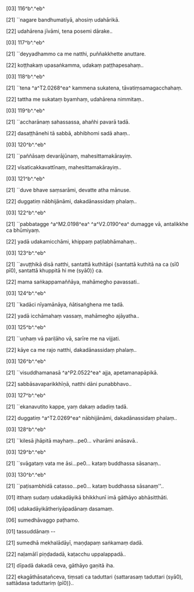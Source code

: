 [03] 116^b^.^eb^

[21] ``nagare bandhumatiyā, ahosiṃ udahārikā.

[22] udahārena jīvāmi, tena posemi dārake..

[03] 117^b^.^eb^

[21] ``deyyadhammo ca me natthi, puññakkhette anuttare.

[22] koṭṭhakaṃ upasaṅkamma, udakaṃ paṭṭhapesahaṃ..

[03] 118^b^.^eb^

[21] ``tena ^a^T2.0268^ea^ kammena sukatena, tāvatiṃsamagacchahaṃ.

[22] tattha me sukataṃ byamhaṃ, udahārena nimmitaṃ..

[03] 119^b^.^eb^

[21] ``accharānaṃ sahassassa, ahañhi pavarā tadā.

[22] dasaṭṭhānehi tā sabbā, abhibhomi sadā ahaṃ..

[03] 120^b^.^eb^

[21] ``paññāsaṃ devarājūnaṃ, mahesittamakārayiṃ.

[22] vīsaticakkavattīnaṃ, mahesittamakārayiṃ..

[03] 121^b^.^eb^

[21] ``duve bhave saṃsarāmi, devatte atha mānuse.

[22] duggatiṃ nābhijānāmi, dakadānassidaṃ phalaṃ..

[03] 122^b^.^eb^

[21] ``pabbatagge ^a^M2.0198^ea^ ^a^V2.0190^ea^ dumagge vā, antalikkhe ca bhūmiyaṃ.

[22] yadā udakamicchāmi, khippaṃ paṭilabhāmahaṃ..

[03] 123^b^.^eb^

[21] ``avuṭṭhikā disā natthi, santattā kuthitāpi {santattā kuthitā na  ca (sī0 pī0), santattā khuppitā hi me (syā0)} ca.

[22] mama saṅkappamaññāya, mahāmegho pavassati..

[03] 124^b^.^eb^

[21] ``kadāci nīyamānāya, ñātisaṅghena me tadā.

[22] yadā icchāmahaṃ vassaṃ, mahāmegho ajāyatha..

[03] 125^b^.^eb^

[21] ``uṇhaṃ vā pariḷāho vā, sarīre me na vijjati.

[22] kāye ca me rajo natthi, dakadānassidaṃ phalaṃ..

[03] 126^b^.^eb^

[21] ``visuddhamanasā ^a^P2.0522^ea^ ajja,  apetamanapāpikā.

[22] sabbāsavaparikkhīṇā, natthi dāni punabbhavo..

[03] 127^b^.^eb^

[21] ``ekanavutito kappe, yaṃ dakaṃ adadiṃ tadā.

[22] duggatiṃ ^a^T2.0269^ea^ nābhijānāmi, dakadānassidaṃ phalaṃ..

[03] 128^b^.^eb^

[21] ``kilesā jhāpitā mayhaṃ...pe0... viharāmi anāsavā..

[03] 129^b^.^eb^

[21] ``svāgataṃ vata me āsi...pe0... kataṃ buddhassa sāsanaṃ..

[03] 130^b^.^eb^

[21] ``paṭisambhidā catasso...pe0... kataṃ buddhassa  sāsanaṃ''..

[01] itthaṃ sudaṃ udakadāyikā bhikkhunī imā gāthāyo  abhāsitthāti.

[06] udakadāyikātheriyāpadānaṃ dasamaṃ.

[06] sumedhāvaggo paṭhamo.

[01] tassuddānaṃ --

[21] sumedhā mekhalādāyī, maṇḍapaṃ saṅkamaṃ dadā.

[22] naḷamālī piṇḍadadā, kaṭacchu uppalappadā..

[21] dīpadā dakadā ceva, gāthāyo gaṇitā iha.

[22] ekagāthāsatañceva, tiṃsati ca taduttari {sattarasaṃ taduttari (syā0), sattādasa taduttariṃ  (pī0)}..